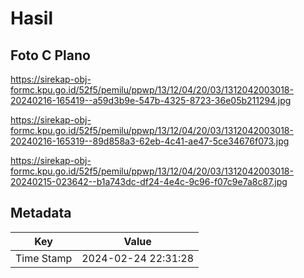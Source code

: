 # Hasil

## Foto C Plano

https://sirekap-obj-formc.kpu.go.id/52f5/pemilu/ppwp/13/12/04/20/03/1312042003018-20240216-165419--a59d3b9e-547b-4325-8723-36e05b211294.jpg

https://sirekap-obj-formc.kpu.go.id/52f5/pemilu/ppwp/13/12/04/20/03/1312042003018-20240216-165319--89d858a3-62eb-4c41-ae47-5ce34676f073.jpg

https://sirekap-obj-formc.kpu.go.id/52f5/pemilu/ppwp/13/12/04/20/03/1312042003018-20240215-023642--b1a743dc-df24-4e4c-9c96-f07c9e7a8c87.jpg


## Metadata

| Key        | Value               |
| ---------- | ------------------- |
| Time Stamp | 2024-02-24 22:31:28 |



